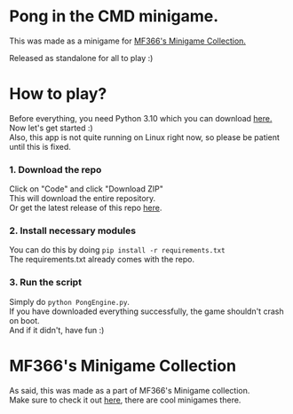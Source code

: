 <h1> Pong in the CMD minigame.</h1>
<p>This was made as a minigame for <a href="https://github.com/MF366-Coding/The-Ultimate-Minigame-Collection">MF366's Minigame Collection.</a></p> 
<p>Released as standalone for all to play :)</p>
<h1>How to play?</h1>
<p>Before everything, you need Python 3.10 which you can download <a href="https://www.python.org/downloads/">here.</a>
Now let's get started :)<br>
Also, this app is not quite running on Linux right now, so please be patient until this is fixed.
</p>
<h3>1. Download the repo</h3>
<p>Click on "Code" and click "Download ZIP"<br>This will download the entire repository.<br>
Or get the latest release of this repo <a href="https://github.com/norbcodes/Commandline-Pong/releases">here</a>.
</p>
<h3>2. Install necessary modules</h3>
You can do this by doing <code>pip install -r requirements.txt</code><br>
The requirements.txt already comes with the repo.
<h3>3. Run the script</h3>
<p>Simply do <code>python PongEngine.py</code>.<br>
If you have downloaded everything successfully, the game shouldn't crash on boot.<br>
And if it didn't, have fun :)</p>

<h1>MF366's Minigame Collection</h1>
<p>As said, this was made as a part of MF366's Minigame collection.
<br>Make sure to check it out <a href="https://github.com/MF366-Coding/The-Ultimate-Minigame-Collection">here</a>, there are cool minigames there.</p>
